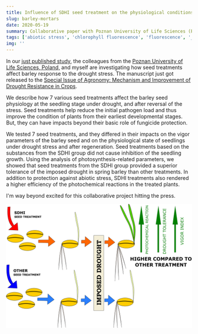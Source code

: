 ```yaml
---
title: Influence of SDHI seed treatment on the physiological conditions of spring barley seedlings under drought stress
slug: barley-mortars
date: 2020-05-19
summary: Collaborative paper with Poznan University of Life Sciences (Poland).
tags: ['abiotic stress', 'chlorophyll fluorescence', 'fluorescence', '_Hordeum vulgare_ L.', 'photosynthesis', 'succinate-dehydrogenase-inhibitor']
img: ''
---
```


In our [just published study](https://www.mdpi.com/2073-4395/10/5/731), the colleagues from the [Poznan University of Life Sciences, Poland,](https://skylark.up.poznan.pl/en/) and myself are investigating how seed treatments affect barley response to the drought stress. The manuscript just got released to the [Special Issue of Agronomy: Mechanism and Improvement of Drought Resistance in Crops](https://www.mdpi.com/journal/agronomy/special_issues/drought_mechanism). 

We describe how 7 various seed treatments affect the barley seed physiology at the seedling stage under drought, and after reversal of the stress. Seed treatments help reduce the initial pathogen load and thus improve the condition of plants from their earliest developmental stages. But, they can have impacts beyond their basic role of fungicide protection.

We tested 7 seed treatments, and they differed in their impacts on the vigor parameters of the barley seed and on the physiological state of seedlings under drought stress and after regeneration. Seed treatments based on the substances from the SDHI group did not cause inhibition of the seedling growth. Using the analysis of photosynthesis-related parameters, we showed that seed treatments from the SDHI group provided a superior tolerance of the imposed drought in spring barley than other treatments. In addition to protection against abiotic stress, SDHI treatments also rendered a higher efficiency of the photochemical reactions in the treated plants.

 I'm way beyond excited for this collaborative project hitting the press.

  ![accepted](database\images\agronomy-10-00731-ag.png "Our paper's gist (a.k.a. graphical abstract). ")